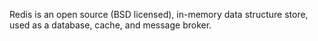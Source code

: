 Redis is an open source (BSD licensed), in-memory data structure store, used as a database, cache, and message broker.
